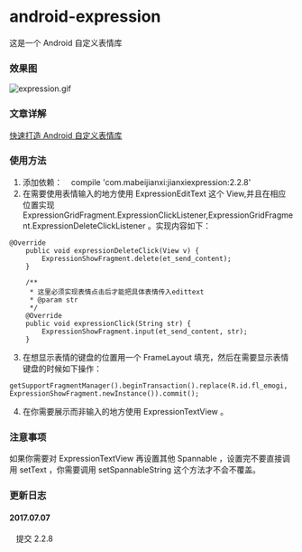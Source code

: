 # android-expression
这是一个 Android 自定义表情库

### 效果图
<img src="https://github.com/mabeijianxi/android-expression/blob/master/expression.gif"  alt="expression.gif" />

### 文章详解
[快速打造 Android 自定义表情库](http://blog.csdn.net/mabeijianxi/article/details/74779611)
### 使用方法
1. 添加依赖：
    compile 'com.mabeijianxi:jianxiexpression:2.2.8'
2. 在需要使用表情输入的地方使用 ExpressionEditText 这个 View,并且在相应位置实现 ExpressionGridFragment.ExpressionClickListener,ExpressionGridFragment.ExpressionDeleteClickListener 。实现内容如下：
```
@Override
    public void expressionDeleteClick(View v) {
        ExpressionShowFragment.delete(et_send_content);
    }

    /**
     * 这里必须实现表情点击后才能把具体表情传入edittext
     * @param str
     */
    @Override
    public void expressionClick(String str) {
        ExpressionShowFragment.input(et_send_content, str);
    }
```
3. 在想显示表情的键盘的位置用一个 FrameLayout 填充，然后在需要显示表情键盘的时候如下操作：
```
getSupportFragmentManager().beginTransaction().replace(R.id.fl_emogi, ExpressionShowFragment.newInstance()).commit();
```
4. 在你需要展示而非输入的地方使用 ExpressionTextView 。

### 注意事项
如果你需要对 ExpressionTextView 再设置其他 Spannable ，设置完不要直接调用 setText ，你需要调用 setSpannableString 这个方法才不会不覆盖。


### 更新日志
#### 2017.07.07
    提交 2.2.8



